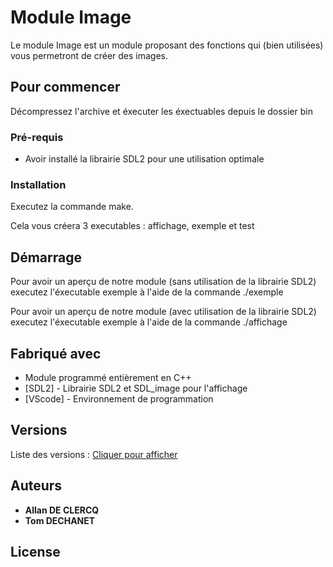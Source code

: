 # Module Image

Le module Image est un module proposant des fonctions qui (bien utilisées) vous permetront de créer des images.

## Pour commencer

Décompressez l'archive et éxecuter les éxectuables depuis le dossier bin

### Pré-requis

- Avoir installé la librairie SDL2 pour une utilisation optimale

### Installation

Executez la commande make.

Cela vous créera 3 executables : affichage, exemple et test

## Démarrage

Pour avoir un aperçu de notre module (sans utilisation de la librairie SDL2) executez l'éxecutable exemple à l'aide de la commande ./exemple

Pour avoir un aperçu de notre module (avec utilisation de la librairie SDL2) executez l'éxecutable exemple à l'aide de la commande ./affichage

## Fabriqué avec

* Module programmé entièrement en C++
* [SDL2] - Librairie SDL2 et SDL_image pour l'affichage
* [VScode] - Environnement de programmation


## Versions

Liste des versions : [Cliquer pour afficher](https://github.com/tomdcht/Module_Image2)

## Auteurs

* **Allan DE CLERCQ**
* **Tom DECHANET**

## License



